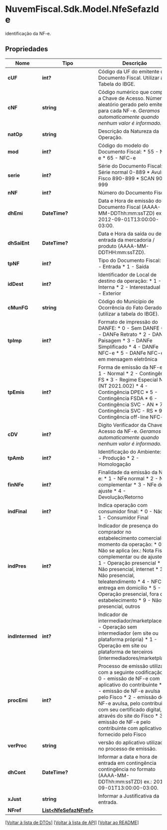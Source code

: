# NuvemFiscal.Sdk.Model.NfeSefazIde
identificação da NF-e.

## Propriedades

Nome | Tipo | Descrição | Comentários
------------ | ------------- | ------------- | -------------
**cUF** | **int?** | Código da UF do emitente do Documento Fiscal. Utilizar a Tabela do IBGE. | 
**cNF** | **string** | Código numérico que compõe a Chave de Acesso. Número aleatório gerado pelo emitente para cada NF-e.    *Geramos automaticamente quando nenhum valor é informado.* | [optional] 
**natOp** | **string** | Descrição da Natureza da Operação. | 
**mod** | **int?** | Código do modelo do Documento Fiscal:  * 55 - NF-e  * 65 - NFC-e | [optional] 
**serie** | **int?** | Série do Documento Fiscal:  * Série normal 0-889  * Avulsa Fisco 890-899  * SCAN 900-999 | 
**nNF** | **int?** | Número do Documento Fiscal. | 
**dhEmi** | **DateTime?** | Data e Hora de emissão do Documento Fiscal (AAAA-MM-DDThh:mm:ssTZD) ex.: 2012-09-01T13:00:00-03:00. | 
**dhSaiEnt** | **DateTime?** | Data e Hora da saída ou de entrada da mercadoria / produto (AAAA-MM-DDTHH:mm:ssTZD). | [optional] 
**tpNF** | **int?** | Tipo do Documento Fiscal:  * 0 - Entrada  * 1 - Saída | 
**idDest** | **int?** | Identificador de Local de destino da operação:  * 1 - Interna  * 2 - Interestadual  * 3 - Exterior | 
**cMunFG** | **string** | Código do Município de Ocorrência do Fato Gerador (utilizar a tabela do IBGE). | 
**tpImp** | **int?** | Formato de impressão do DANFE:  * 0 - Sem DANFE  * 1 - DANFe Retrato  * 2 - DANFe Paisagem  * 3 - DANFe Simplificado  * 4 - DANFe NFC-e  * 5 - DANFe NFC-e em mensagem eletrônica | 
**tpEmis** | **int?** | Forma de emissão da NF-e  * 1 - Normal  * 2 - Contingência FS  * 3 - Regime Especial NFF (NT 2021.002)  * 4 - Contingência DPEC  * 5 - Contingência FSDA  * 6 - Contingência SVC - AN  * 7 - Contingência SVC - RS  * 9 - Contingência off-line NFC-e | 
**cDV** | **int?** | Digito Verificador da Chave de Acesso da NF-e.    *Geramos automaticamente quando nenhum valor é informado.* | [optional] 
**tpAmb** | **int?** | Identificação do Ambiente:  * 1 - Produção  * 2 - Homologação | [optional] 
**finNFe** | **int?** | Finalidade da emissão da NF-e:  * 1 - NFe normal  * 2 - NFe complementar  * 3 - NFe de ajuste  * 4 - Devolução/Retorno | 
**indFinal** | **int?** | Indica operação com consumidor final:  * 0 - Não  * 1 - Consumidor Final | 
**indPres** | **int?** | Indicador de presença do comprador no estabelecimento comercial no momento da operação:  * 0 - Não se aplica (ex.: Nota Fiscal complementar ou de ajuste)  * 1 - Operação presencial  * 2 - Não presencial, internet  * 3 - Não presencial, teleatendimento  * 4 - NFC-e entrega em domicílio  * 5 - Operação presencial, fora do estabelecimento  * 9 - Não presencial, outros | 
**indIntermed** | **int?** | Indicador de intermediador/marketplace  * 0 - Operação sem intermediador (em site ou plataforma própria)  * 1 - Operação em site ou plataforma de terceiros (intermediadores/marketplace) | [optional] 
**procEmi** | **int?** | Processo de emissão utilizado com a seguinte codificação:  * 0 - emissão de NF-e com aplicativo do contribuinte  * 1 - emissão de NF-e avulsa pelo Fisco  * 2 - emissão de NF-e avulsa, pelo contribuinte com seu certificado digital, através do site  do Fisco  * 3 - emissão de NF-e pelo contribuinte com aplicativo fornecido pelo Fisco | 
**verProc** | **string** | versão do aplicativo utilizado no processo de  emissão. | 
**dhCont** | **DateTime?** | Informar a data e hora de entrada em contingência contingência no formato  (AAAA-MM-DDThh:mm:ssTZD) ex.: 2012-09-01T13:00:00-03:00. | [optional] 
**xJust** | **string** | Informar a Justificativa da entrada. | [optional] 
**NFref** | [**List&lt;NfeSefazNFref&gt;**](NfeSefazNFref.md) |  | [optional] 

[[Voltar à lista de DTOs]](../README.md#documentation-for-models) [[Voltar à lista de API]](../README.md#documentation-for-api-endpoints) [[Voltar ao README]](../README.md)

